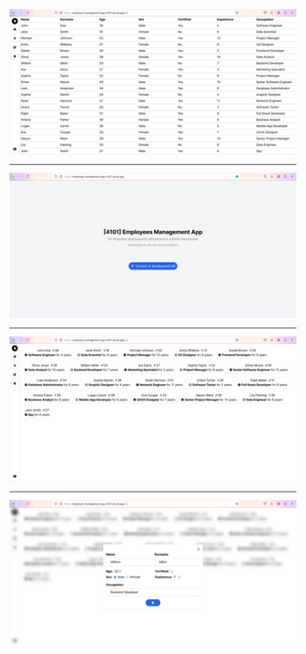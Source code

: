 ![project screenshot 1](public/firefox_QIOrzJ1lkJ.png)

---

![project screenshot 2](public/firefox_mW6FVjx3Ns.png)

---

![project screenshot 3](public/firefox_bGUqPnwVpM.png)

---

![project screenshot 4](public/firefox_3krwgcjg6w.png)

